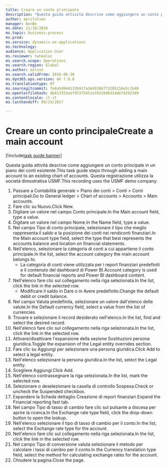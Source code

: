 ```yaml
--- 
title: Creare un conto principale
description: "Questa guida attività descrive come aggiungere un conto principale in un piano dei conti esistente."
author: aprilolson
manager: AnnBe
ms.date: 11/10/2016
ms.topic: business-process
ms.prod: 
ms.service: dynamics-ax-applications
ms.technology: 
audience: Application User
ms.reviewer: twheeloc
ms.search.scope: Operations
ms.search.region: Global
ms.author: aolson
ms.search.validFrom: 2016-06-30
ms.dyn365.ops.version: AX 7.0.0
ms.translationtype: HT
ms.sourcegitcommit: 7e0a5d044133b917a3eb9386773205218e5c1b40
ms.openlocfilehash: db813353eef97375451e78320d6d14de74292309
ms.contentlocale: it-it
ms.lasthandoff: 09/29/2017

---
```

# <a name="create-a-main-account"></a><span data-ttu-id="75472-103">Creare un conto principale</span><span class="sxs-lookup"><span data-stu-id="75472-103">Create a main account</span></span>

[!include[task guide banner](../../includes/task-guide-banner.md)]

<span data-ttu-id="75472-104">Questa guida attività descrive come aggiungere un conto principale in un piano dei conti esistente.</span><span class="sxs-lookup"><span data-stu-id="75472-104">This task guide steps through adding a main account to an existing chart of accounts.</span></span> <span data-ttu-id="75472-105">Questa registrazione utilizza la società dimostrativa USMF.</span><span class="sxs-lookup"><span data-stu-id="75472-105">This recording uses the USMF demo company.</span></span>  

1. <span data-ttu-id="75472-106">Passare a Contabilità generale > Piano dei conti > Conti > Conti principali.</span><span class="sxs-lookup"><span data-stu-id="75472-106">Go to General ledger > Chart of accounts > Accounts > Main accounts.</span></span>
2. <span data-ttu-id="75472-107">Fare clic su Nuovo.</span><span class="sxs-lookup"><span data-stu-id="75472-107">Click New.</span></span>
3. <span data-ttu-id="75472-108">Digitare un valore nel campo Conto principale.</span><span class="sxs-lookup"><span data-stu-id="75472-108">In the Main account field, type a value.</span></span>
4. <span data-ttu-id="75472-109">Digitare un valore nel campo Nome.</span><span class="sxs-lookup"><span data-stu-id="75472-109">In the Name field, type a value.</span></span>
5. <span data-ttu-id="75472-110">Nel campo Tipo di conto principale, selezionare il tipo che meglio rappresenta il saldo e la posizione dei conti nei rendiconti finanziari.</span><span class="sxs-lookup"><span data-stu-id="75472-110">In the Main account type field, select the type that best represents the accounts balance and location on financial statements.</span></span>
6. <span data-ttu-id="75472-111">Nell'elenco, selezionare la categoria di conti a cui appartiene il conto principale.</span><span class="sxs-lookup"><span data-stu-id="75472-111">In the list, select the account category the main account belongs to.</span></span>
    * <span data-ttu-id="75472-112">La categoria di conti viene utilizzata per i report finanziari predefiniti e il contenuto del dashboard di Power BI.</span><span class="sxs-lookup"><span data-stu-id="75472-112">Account category is used for default financial reports and Power BI dashboard content.</span></span>  
7. <span data-ttu-id="75472-113">Nell'elenco fare clic sul collegamento nella riga selezionata.</span><span class="sxs-lookup"><span data-stu-id="75472-113">In the list, click the link in the selected row.</span></span>
    * <span data-ttu-id="75472-114">Modificare il saldo in Dare o in Avere predefinito.</span><span class="sxs-lookup"><span data-stu-id="75472-114">Change the default debit or credit balance.</span></span>  
8. <span data-ttu-id="75472-115">Nel campo Valuta predefinita, selezionare un valore dall'elenco delle valute.</span><span class="sxs-lookup"><span data-stu-id="75472-115">In the Default currency field, select a value from the list of currencies.</span></span>
9. <span data-ttu-id="75472-116">Trovare e selezionare il record desiderato nell'elenco.</span><span class="sxs-lookup"><span data-stu-id="75472-116">In the list, find and select the desired record.</span></span>
10. <span data-ttu-id="75472-117">Nell'elenco fare clic sul collegamento nella riga selezionata.</span><span class="sxs-lookup"><span data-stu-id="75472-117">In the list, click the link in the selected row.</span></span>
11. <span data-ttu-id="75472-118">Attivare/disattivare l'espansione della sezione Sostituzioni persona giuridica.</span><span class="sxs-lookup"><span data-stu-id="75472-118">Toggle the expansion of the Legal entity overrides section.</span></span>
12. <span data-ttu-id="75472-119">Fare clic su Aggiungi per selezionare una persona giuridica.</span><span class="sxs-lookup"><span data-stu-id="75472-119">Click Add to select a legal entity.</span></span>
13. <span data-ttu-id="75472-120">Nell'elenco selezionare la persona giuridica.</span><span class="sxs-lookup"><span data-stu-id="75472-120">In the list, select the Legal entity.</span></span>
14. <span data-ttu-id="75472-121">Scegliere Aggiungi.</span><span class="sxs-lookup"><span data-stu-id="75472-121">Click Add.</span></span>
15. <span data-ttu-id="75472-122">Nell'elenco contrassegnare la riga selezionata.</span><span class="sxs-lookup"><span data-stu-id="75472-122">In the list, mark the selected row.</span></span>
16. <span data-ttu-id="75472-123">Selezionare o deselezionare la casella di controllo Sospesa.</span><span class="sxs-lookup"><span data-stu-id="75472-123">Check or uncheck the Suspended checkbox.</span></span>
17. <span data-ttu-id="75472-124">Espandere la Scheda dettaglio Creazione di report finanziari.</span><span class="sxs-lookup"><span data-stu-id="75472-124">Expand the Financial reporting fast tab.</span></span>
18. <span data-ttu-id="75472-125">Nel campo Tipo di tasso di cambio fare clic sul pulsante a discesa per aprire la ricerca.</span><span class="sxs-lookup"><span data-stu-id="75472-125">In the Exchange rate type field, click the drop-down button to open the lookup.</span></span>
19. <span data-ttu-id="75472-126">Nell'elenco selezionare il tipo di tasso di cambio per il conto.</span><span class="sxs-lookup"><span data-stu-id="75472-126">In the list, select the Exchange rate type for the account.</span></span>
20. <span data-ttu-id="75472-127">Nell'elenco fare clic sul collegamento nella riga selezionata.</span><span class="sxs-lookup"><span data-stu-id="75472-127">In the list, click the link in the selected row.</span></span>
21. <span data-ttu-id="75472-128">Nel campo Tipo di conversione valuta selezionare il metodo per calcolare i tassi di cambio per il conto.</span><span class="sxs-lookup"><span data-stu-id="75472-128">In the Currency translation type field, select the method for calculating exchange rates for the account.</span></span>
22. <span data-ttu-id="75472-129">Chiudere la pagina.</span><span class="sxs-lookup"><span data-stu-id="75472-129">Close the page.</span></span>


